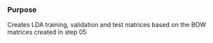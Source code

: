 ### Purpose

 Creates LDA training, validation and test matrices based on the BOW matrices created in step 05